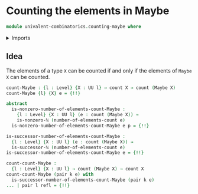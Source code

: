 # Counting the elements in Maybe

```agda
module univalent-combinatorics.counting-maybe where
```

<details><summary>Imports</summary>

```agda
open import elementary-number-theory.natural-numbers

open import foundation.dependent-pair-types
open import foundation.equivalences-maybe
open import foundation.identity-types
open import foundation.maybe
open import foundation.universe-levels

open import univalent-combinatorics.coproduct-types
open import univalent-combinatorics.counting
```

</details>

## Idea

The elements of a type `X` can be counted if and only if the elements of
`Maybe X` can be counted.

```agda
count-Maybe : {l : Level} {X : UU l} → count X → count (Maybe X)
count-Maybe {l} {X} e = {!!}

abstract
  is-nonzero-number-of-elements-count-Maybe :
    {l : Level} {X : UU l} (e : count (Maybe X)) →
    is-nonzero-ℕ (number-of-elements-count e)
  is-nonzero-number-of-elements-count-Maybe e p = {!!}

is-successor-number-of-elements-count-Maybe :
  {l : Level} {X : UU l} (e : count (Maybe X)) →
  is-successor-ℕ (number-of-elements-count e)
is-successor-number-of-elements-count-Maybe e = {!!}

count-count-Maybe :
  {l : Level} {X : UU l} → count (Maybe X) → count X
count-count-Maybe (pair k e) with
  is-successor-number-of-elements-count-Maybe (pair k e)
... | pair l refl = {!!}
```

